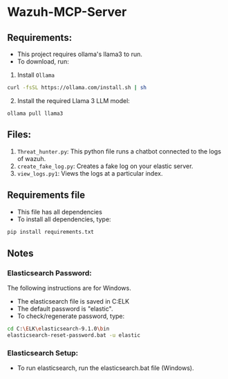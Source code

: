 # Wazuh-MCP-Server

## Requirements:

- This project requires ollama's llama3 to run.
- To download, run:
1. Install ```Ollama```
``` bash
curl -fsSL https://ollama.com/install.sh | sh
```
2. Install the required Llama 3 LLM model:
```
ollama pull llama3
```

## Files:

1. ```Threat_hunter.py```: This python file runs a chatbot connected to the logs of wazuh.
2. ```create_fake_log.py```: Creates a fake log on your elastic server.
3. ```view_logs.py1```: Views the logs at a particular index.

## Requirements file

- This file has all dependencies
- To install all dependencies, type:
``` bash
pip install requirements.txt
```

## Notes

### Elasticsearch Password:

The following instructions are for Windows.

- The elasticsearch file is saved in C:ELK
- The default password is "elastic".
- To check/regenerate password, type:
``` bash
cd C:\ELK\elasticsearch-9.1.0\bin
elasticsearch-reset-password.bat -u elastic
```

### Elasticsearch Setup:
- To run elasticsearch, run the elasticsearch.bat file (Windows).